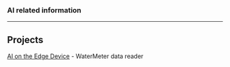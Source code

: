  ### AI related information
 
 
 
 ---
 ## Projects
 [AI on the Edge Device](https://jomjol.github.io/AI-on-the-edge-device-docs/) - WaterMeter data reader
 
